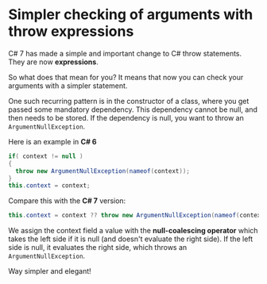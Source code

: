 # Simpler checking of arguments with throw expressions

C# 7 has made a simple and important change to C# throw statements. They are now **expressions**.

So what does that mean for you? It means that now you can check your arguments with a simpler statement.

One such recurring pattern is in the constructor of a class, where you get passed some mandatory dependency.
This dependency cannot be null, and then needs to be stored. If the dependency is null, you want to throw an `ArgumentNullException`.

Here is an example in **C# 6**

```C#
if( context != null )
{
  throw new ArgumentNullException(nameof(context));
}
this.context = context;
```

Compare this with the **C# 7** version:


```C#
this.context = context ?? throw new ArgumentNullException(nameof(context));
```

We assign the context field a value with the **null-coalescing operator** which takes the left side if it is null (and doesn't evaluate the right side). If the left side is null, it evaluates the right side, which throws an `ArgumentNullException`.

Way simpler and elegant!
